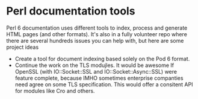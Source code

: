 # Perl documentation tools

Perl 6 documentation uses different tools to index, process and generate HTML pages (and other formats). It's also in a fully volunteer repo where there are several hundreds issues you can help with, but here are some project ideas

* Create a tool for document indexing based solely on the Pod 6 format.
* Continue the work on the TLS modujles. It would be awesome If OpenSSL (with IO::Socket::SSL and IO::Socket::Async::SSL) were feature complete, because IMHO sometimes enterprise companties need agree on some TLS specification. This would offer a consitent API for modules like Cro and others.
